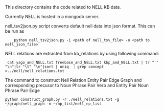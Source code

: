 This directory contains the code related to NELL KB data.

Currently NELL is hosted in a mongodb server.

nell_tsv2json.py script converts default nell data into json format.
This can be run as

        python nell_tsv2json.py -i <path of nell_tsv_file> -o <path to nell_json_file>

NELL relations are extracted from kb_relations by using following command:
    
     cat yago_and_NELL.txt freebase_and_NELL.txt kbp_and_NELL.txt | tr " " "\n"|tr "\t" "\n"|sort | uniq  | grep concept >../nell/nell_relations.txt


The command to construct Nell Relation Entity Pair Edge Graph and corresponding precusor to Noun Phrase Pair Verb and Entity Pair Noun Phrase Pair Edge

    python construct_graph.py -r ./nell_relations.txt -g ~/graph/nell_graph -n ~/np_list/nell_np_list
